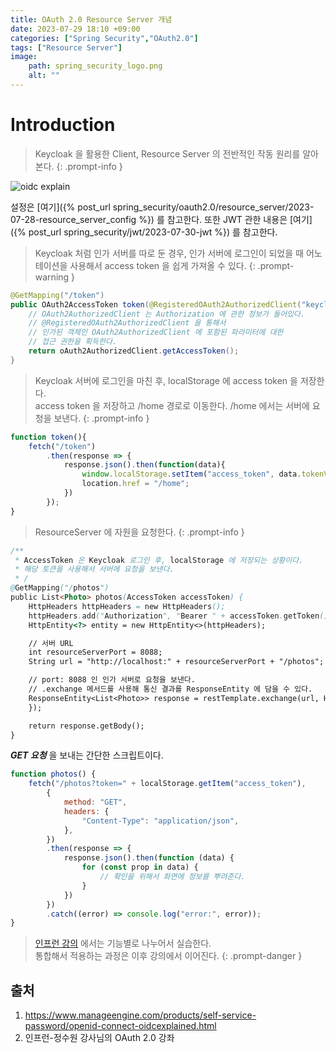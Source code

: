 ```yaml
---
title: OAuth 2.0 Resource Server 개념
date: 2023-07-29 18:10 +09:00
categories: ["Spring Security","OAuth2.0"]
tags: ["Resource Server"]
image:
    path: spring_security_logo.png
    alt: ""
---
```


# Introduction

> Keycloak 을 활용한 Client, Resource Server 의 전반적인 작동 원리를 알아본다.
{: .prompt-info }

![oidc explain](oidc/openid-connect-oidcexplained.png)

설정은 [여기]({% post_url spring_security/oauth2.0/resource_server/2023-07-28-resource_server_config %}) 를 참고한다.
또한 JWT 관한 내용은 [여기]({% post_url spring_security/jwt/2023-07-30-jwt %}) 를 참고한다.


> Keycloak 처럼 인가 서버를 따로 둔 경우, 인가 서버에 로그인이 되었을 때 어노테이션을 사용해서 access token 을 쉽게 가져올 수 있다. 
{: .prompt-warning }

```java
@GetMapping("/token")
public OAuth2AccessToken token(@RegisteredOAuth2AuthorizedClient("keycloak") OAuth2AuthorizedClient oAuth2AuthorizedClient) {
    // OAuth2AuthorizedClient 는 Authorization 에 관한 정보가 들어있다.
    // @RegisteredOAuth2AuthorizedClient 을 통해서
    // 인가된 객체인 OAuth2AuthorizedClient 에 포함된 파라미터에 대한
    // 접근 권한을 획득한다.
    return oAuth2AuthorizedClient.getAccessToken();
}
```

> Keycloak 서버에 로그인을 마친 후, localStorage 에 access token 을 저장한다. <br/>
> access token 을 저장하고 /home 경로로 이동한다. /home 에서는 서버에 요청을 보낸다.
{: .prompt-info }


```javascript
function token(){
    fetch("/token")
        .then(response => {
            response.json().then(function(data){
                window.localStorage.setItem("access_token", data.tokenValue);
                location.href = "/home";
            })
        });
}
```

> ResourceServer 에 자원을 요청한다. 
{: .prompt-info }


```java
/**
 * AccessToken 은 Keycloak 로그인 후, localStorage 에 저장되는 상황이다.
 * 해당 토큰을 사용해서 서버에 요청을 보낸다.
 * /
@GetMapping("/photos")
public List<Photo> photos(AccessToken accessToken) {
    HttpHeaders httpHeaders = new HttpHeaders();
    httpHeaders.add("Authorization", "Bearer " + accessToken.getToken());
    HttpEntity<?> entity = new HttpEntity<>(httpHeaders);

    // 서버 URL
    int resourceServerPort = 8088;
    String url = "http://localhost:" + resourceServerPort + "/photos";

    // port: 8088 인 인가 서버로 요청을 보낸다.
    // .exchange 메서드를 사용해 통신 결과를 ResponseEntity 에 담을 수 있다.
    ResponseEntity<List<Photo>> response = restTemplate.exchange(url, HttpMethod.GET, entity, new ParameterizedTypeReference<>() {
    });

    return response.getBody();
}
```

***GET 요청*** 을 보내는 간단한 스크립트이다. 

```javascript
function photos() {
    fetch("/photos?token=" + localStorage.getItem("access_token"),
        {
            method: "GET",
            headers: {
                "Content-Type": "application/json",
            },
        })
        .then(response => {
            response.json().then(function (data) {
                for (const prop in data) {
                    // 확인을 위해서 화면에 정보를 뿌려준다.
                }
            })
        })
        .catch((error) => console.log("error:", error));
}
```

> [인프런 강의](https://inf.run/6BU4) 에서는 기능별로 나누어서 실습한다. <br/>
> 통합해서 적용하는 과정은 이후 강의에서 이어진다.
{: .prompt-danger }



## 출처
1. https://www.manageengine.com/products/self-service-password/openid-connect-oidcexplained.html
2. 인프런-정수원 강사님의 OAuth 2.0 강좌